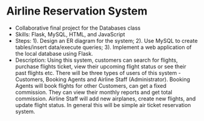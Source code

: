 # Airline Reservation System
* Collaborative final project for the Databases class <br>
* Skills: Flask, MySQL, HTML, and JavaScript
* Steps: 1). Design an ER diagram for the system; 2). Use MySQL to create tables/insert data/execute queries; 3). Implement a web application of the local database using Flask.
* Description: Using this system, customers can search for flights, purchase flights ticket, view their upcoming flight status or see their past flights etc. There will be three types of users of this system - Customers, Booking Agents and Airline Staff (Administrator). Booking Agents will book flights for other Customers, can get a fixed commission. They can view their monthly reports and get total commission. Airline Staff will add new airplanes, create new flights, and update flight status. In general this will be simple air ticket reservation system.
